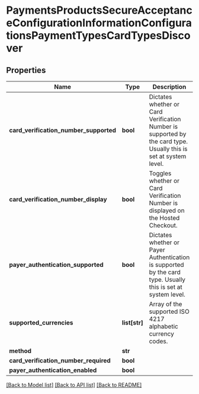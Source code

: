# PaymentsProductsSecureAcceptanceConfigurationInformationConfigurationsPaymentTypesCardTypesDiscover

## Properties
Name | Type | Description | Notes
------------ | ------------- | ------------- | -------------
**card_verification_number_supported** | **bool** | Dictates whether or Card Verification Number is supported by the card type. Usually this is set at system level. | [optional] 
**card_verification_number_display** | **bool** | Toggles whether or Card Verification Number is displayed on the Hosted Checkout. | [optional] 
**payer_authentication_supported** | **bool** | Dictates whether or Payer Authentication is supported by the card type. Usually this is set at system level. | [optional] 
**supported_currencies** | **list[str]** | Array of the supported  ISO 4217 alphabetic currency codes. | [optional] 
**method** | **str** |  | [optional] 
**card_verification_number_required** | **bool** |  | [optional] 
**payer_authentication_enabled** | **bool** |  | [optional] 

[[Back to Model list]](../README.md#documentation-for-models) [[Back to API list]](../README.md#documentation-for-api-endpoints) [[Back to README]](../README.md)


